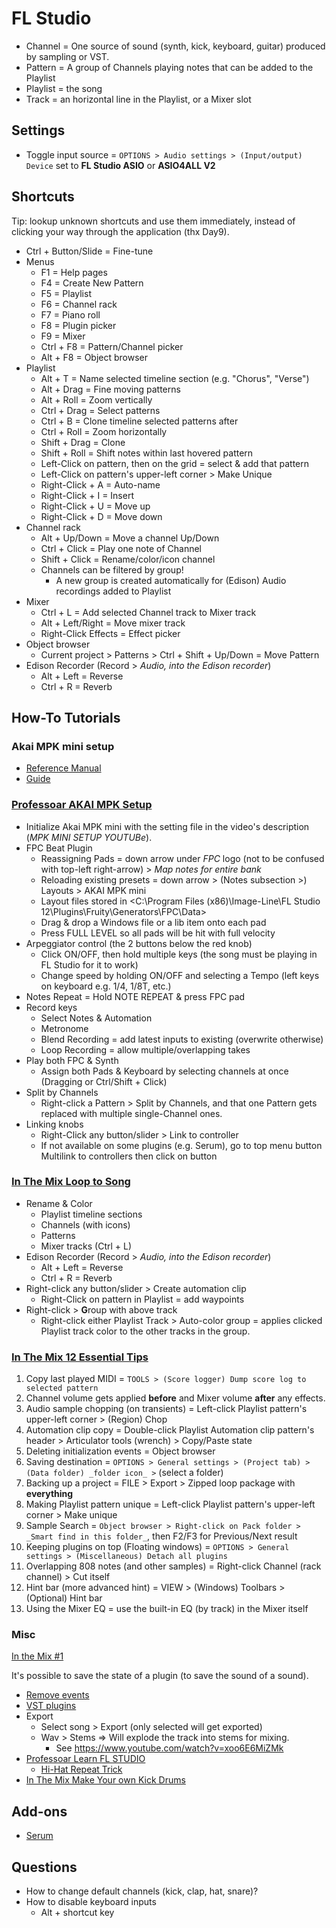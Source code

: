 # FL Studio

* Channel = One source of sound (synth, kick, keyboard, guitar) produced by sampling or VST.
* Pattern = A group of Channels playing notes that can be added to the Playlist
* Playlist = the song
* Track = an horizontal line in the Playlist, or a Mixer slot

## Settings

* Toggle input source = `OPTIONS > Audio settings > (Input/output) Device` set to **FL Studio ASIO** or **ASIO4ALL V2**

## Shortcuts

Tip: lookup unknown shortcuts and use them immediately, instead of clicking your way through the application (thx Day9).

* Ctrl + Button/Slide = Fine-tune
* Menus
  * F1 = Help pages
  * F4 = Create New Pattern
  * F5 = Playlist
  * F6 = Channel rack
  * F7 = Piano roll
  * F8 = Plugin picker
  * F9 = Mixer
  * Ctrl + F8 = Pattern/Channel picker
  * Alt + F8 = Object browser
* Playlist
  * Alt + T = Name selected timeline section (e.g. "Chorus", "Verse")
  * Alt + Drag = Fine moving patterns
  * Alt + Roll = Zoom vertically
  * Ctrl + Drag = Select patterns
  * Ctrl + B = Clone timeline selected patterns after
  * Ctrl + Roll = Zoom horizontally
  * Shift + Drag = Clone
  * Shift + Roll = Shift notes within last hovered pattern
  * Left-Click on pattern, then on the grid = select & add that pattern
  * Left-Click on pattern's upper-left corner > Make Unique
  * Right-Click + A = Auto-name
  * Right-Click + I = Insert
  * Right-Click + U = Move up
  * Right-Click + D = Move down
* Channel rack
  * Alt + Up/Down = Move a channel Up/Down
  * Ctrl + Click = Play one note of Channel
  * Shift + Click = Rename/color/icon channel
  * Channels can be filtered by group!
    * A new group is created automatically for (Edison) Audio recordings added to Playlist
* Mixer
  * Ctrl + L = Add selected Channel track to Mixer track
  * Alt + Left/Right = Move mixer track
  * Right-Click Effects = Effect picker
* Object browser
  * Current project > Patterns > Ctrl + Shift + Up/Down = Move Pattern
* Edison Recorder (Record > _Audio, into the Edison recorder_)
  * Alt + Left = Reverse
  * Ctrl + R = Reverb

## How-To Tutorials

### Akai MPK mini setup

* [Reference Manual](https://www.image-line.com/support/flstudio_online_manual/html/title.htm)
* [Guide](https://www.youtube.com/watch?v=cah50PUb7AI)

### [Professoar AKAI MPK Setup](https://www.youtube.com/watch?v=gWF-K3nOnlA)

* Initialize Akai MPK mini with the setting file in the video's description (_MPK MINI SETUP YOUTUBe_).
* FPC Beat Plugin
  * Reassigning Pads = down arrow under _FPC_ logo (not to be confused with top-left right-arrow) > _Map notes for entire bank_
  * Reloading existing presets = down arrow > (Notes subsection >) Layouts > AKAI MPK mini
  * Layout files stored in <C:\Program Files (x86)\Image-Line\FL Studio 12\Plugins\Fruity\Generators\FPC\Data>
  * Drag & drop a Windows file or a lib item onto each pad
  * Press FULL LEVEL so all pads will be hit with full velocity
* Arpeggiator control (the 2 buttons below the red knob)
  * Click ON/OFF, then hold multiple keys (the song must be playing in FL Studio for it to work)
  * Change speed by holding ON/OFF and selecting a Tempo (left keys on keyboard e.g. 1/4, 1/8T, etc.)
* Notes Repeat = Hold NOTE REPEAT & press FPC pad
* Record keys
  * Select Notes & Automation
  * Metronome
  * Blend Recording = add latest inputs to existing (overwrite otherwise)
  * Loop Recording = allow multiple/overlapping takes
* Play both FPC & Synth
  * Assign both Pads & Keyboard by selecting channels at once (Dragging or Ctrl/Shift + Click)
* Split by Channels
  * Right-click a Pattern > Split by Channels, and that one Pattern gets replaced with multiple single-Channel ones.
* Linking knobs
  * Right-Click any button/slider > Link to controller
  * If not available on some plugins (e.g. Serum), go to top menu button Multilink to controllers then click on button

### [In The Mix Loop to Song](https://www.youtube.com/watch?v=NwTPqJKoFW8)

* Rename & Color
  * Playlist timeline sections
  * Channels (with icons)
  * Patterns
  * Mixer tracks (Ctrl + L)
* Edison Recorder (Record > _Audio, into the Edison recorder_)
  * Alt + Left = Reverse
  * Ctrl + R = Reverb
* Right-click any button/slider > Create automation clip
  * Right-Click on pattern in Playlist = add waypoints
* Right-click > **G**roup with above track
  * Right-click either Playlist Track > Auto-color group = applies clicked Playlist track color to the other tracks in the group.

### [In The Mix 12 Essential Tips](https://www.youtube.com/watch?v=RBw-pdqus3k)

1. Copy last played MIDI = `TOOLS > (Score logger) Dump score log to selected pattern`
2. Channel volume gets applied **before** and Mixer volume **after** any effects.
3. Audio sample chopping (on transients) = Left-click Playlist pattern's upper-left corner > (Region) Chop
4. Automation clip copy = Double-click Playlist Automation clip pattern's header > Articulator tools (wrench) > Copy/Paste state
5. Deleting initialization events = Object browser
6. Saving destination = `OPTIONS > General settings > (Project tab) > (Data folder) _folder icon_ >` (select a folder)
6. Backing up a project = FILE > Export > Zipped loop package with **everything**
7. Making Playlist pattern unique = Left-click Playlist pattern's upper-left corner > Make unique
8. Sample Search = `Object browser > Right-click on Pack folder > _Smart find in this folder_`, then F2/F3 for Previous/Next result
9. Keeping plugins on top (Floating windows) = `OPTIONS > General settings > (Miscellaneous) Detach all plugins`
10. Overlapping 808 notes (and other samples) = Right-click Channel (rack channel) > Cut itself
11. Hint bar (more advanced hint) = VIEW > (Windows) Toolbars > (Optional) Hint bar
12. Using the Mixer EQ = use the built-in EQ (by track) in the Mixer itself

### Misc

[In the Mix #1](https://www.youtube.com/watch?v=LLmTDBV2riQ)

It's possible to save the state of a plugin (to save the sound of a sound).

* [Remove events](https://www.youtube.com/watch?v=HPX70pj7wyE)
* [VST plugins](https://www.youtube.com/watch?v=XgTvQRcj3oI)
* Export
  * Select song > Export (only selected will get exported)
  * Wav > Stems => Will explode the track into stems for mixing.
    * See <https://www.youtube.com/watch?v=xoo6E6MiZMk>
* [Professoar Learn FL STUDIO](https://www.youtube.com/playlist?list=PLOAyyCeKwsR42q150SE5cY35XMjJiD0HP)
  * [Hi-Hat Repeat Trick](https://www.youtube.com/watch?v=8iwB38ZTz_c)
* [In The Mix Make Your own Kick Drums](https://www.youtube.com/watch?v=JhZU6JGvoHw)

## Add-ons

* [Serum](https://splice.com/accounts/sign-up)

## Questions

* How to change default channels (kick, clap, hat, snare)?
* How to disable keyboard inputs
  * Alt + shortcut key
